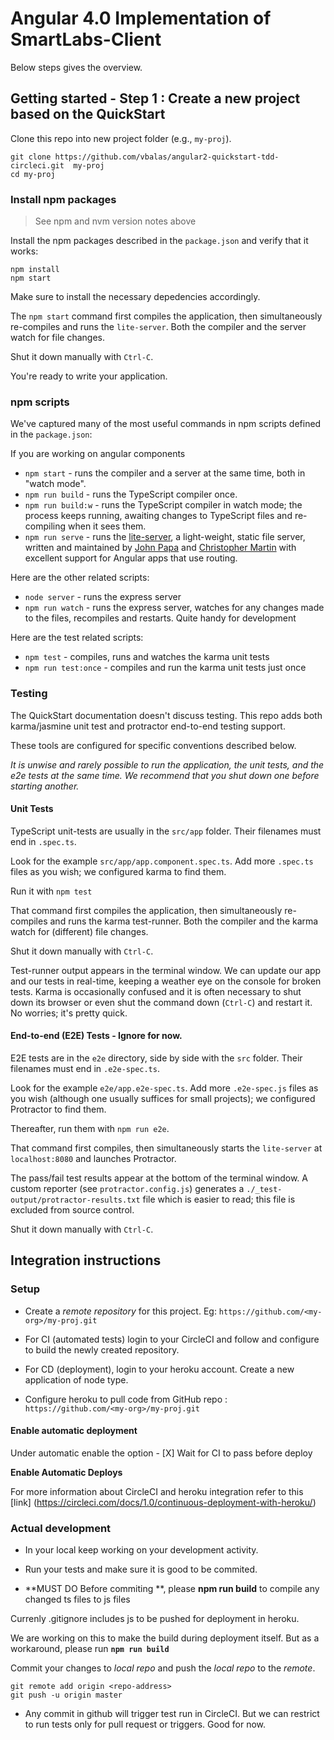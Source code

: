 # Angular 4.0 Implementation of SmartLabs-Client

Below steps gives the overview. 

## Getting started - Step 1 : Create a new project based on the QuickStart

Clone this repo into new project folder (e.g., `my-proj`).
```shell
git clone https://github.com/vbalas/angular2-quickstart-tdd-circleci.git  my-proj
cd my-proj
```

### Install npm packages

> See npm and nvm version notes above

Install the npm packages described in the `package.json` and verify that it works:

```shell
npm install
npm start
```

Make sure to install the necessary depedencies accordingly.

The `npm start` command first compiles the application, 
then simultaneously re-compiles and runs the `lite-server`.
Both the compiler and the server watch for file changes.

Shut it down manually with `Ctrl-C`.

You're ready to write your application.

### npm scripts

We've captured many of the most useful commands in npm scripts defined in the `package.json`:

If you are working on angular components

* `npm start` - runs the compiler and a server at the same time, both in "watch mode".
* `npm run build` - runs the TypeScript compiler once.
* `npm run build:w` - runs the TypeScript compiler in watch mode; the process keeps running, awaiting changes to TypeScript files and re-compiling when it sees them.
* `npm run serve` - runs the [lite-server](https://www.npmjs.com/package/lite-server), a light-weight, static file server, written and maintained by
[John Papa](https://github.com/johnpapa) and
[Christopher Martin](https://github.com/cgmartin)
with excellent support for Angular apps that use routing.

Here are the other related scripts:
* `node server` - runs the express server
* `npm run watch` - runs the express server, watches for any changes made to the files, recompiles and restarts. Quite handy for development

Here are the test related scripts:
* `npm test` - compiles, runs and watches the karma unit tests
* `npm run test:once` - compiles and run the karma unit tests just once


### Testing

The QuickStart documentation doesn't discuss testing.
This repo adds both karma/jasmine unit test and protractor end-to-end testing support.

These tools are configured for specific conventions described below.

*It is unwise and rarely possible to run the application, the unit tests, and the e2e tests at the same time.
We recommend that you shut down one before starting another.*

#### Unit Tests
TypeScript unit-tests are usually in the `src/app` folder. Their filenames must end in `.spec.ts`.

Look for the example `src/app/app.component.spec.ts`.
Add more `.spec.ts` files as you wish; we configured karma to find them.

Run it with `npm test`

That command first compiles the application, then simultaneously re-compiles and runs the karma test-runner.
Both the compiler and the karma watch for (different) file changes.

Shut it down manually with `Ctrl-C`.

Test-runner output appears in the terminal window.
We can update our app and our tests in real-time, keeping a weather eye on the console for broken tests.
Karma is occasionally confused and it is often necessary to shut down its browser or even shut the command down (`Ctrl-C`) and
restart it. No worries; it's pretty quick.

#### End-to-end (E2E) Tests - Ignore for now. 

E2E tests are in the `e2e` directory, side by side with the `src` folder.
Their filenames must end in `.e2e-spec.ts`.

Look for the example `e2e/app.e2e-spec.ts`.
Add more `.e2e-spec.js` files as you wish (although one usually suffices for small projects);
we configured Protractor to find them.

Thereafter, run them with `npm run e2e`.

That command first compiles, then simultaneously starts the `lite-server` at `localhost:8080`
and launches Protractor.  

The pass/fail test results appear at the bottom of the terminal window.
A custom reporter (see `protractor.config.js`) generates a  `./_test-output/protractor-results.txt` file
which is easier to read; this file is excluded from source control.

Shut it down manually with `Ctrl-C`.


## Integration instructions

### Setup

* Create a *remote repository* for this project. Eg: `https://github.com/<my-org>/my-proj.git`

* For CI (automated tests) login to your CircleCI and follow and configure to build the newly created repository. 

* For CD (deployment), login to your heroku account. Create a new application of node type.

* Configure heroku to pull code from GitHub repo : `https://github.com/<my-org>/my-proj.git`

#### Enable automatic deployment

Under automatic enable the option - [X] Wait for CI to pass before deploy

**Enable Automatic Deploys**

For more information about CircleCI and heroku integration refer to this [link] (https://circleci.com/docs/1.0/continuous-deployment-with-heroku/)

### Actual development 

* In your local keep working on your development activity.

* Run your tests and make sure it is good to be commited.

* **MUST DO Before commiting **, please **npm run build** to compile any changed ts files to js files

Currenly .gitignore includes js to be pushed for deployment in heroku. 

We are working on this to make the build during deployment itself. But as a workaround, please run **`npm run build`**

Commit your changes to *local repo* and push the *local repo* to the *remote*.

```shell
git remote add origin <repo-address>
git push -u origin master
```

* Any commit in github will trigger test run in CircleCI. But we can restrict to run tests only for pull request or triggers. Good for now.

